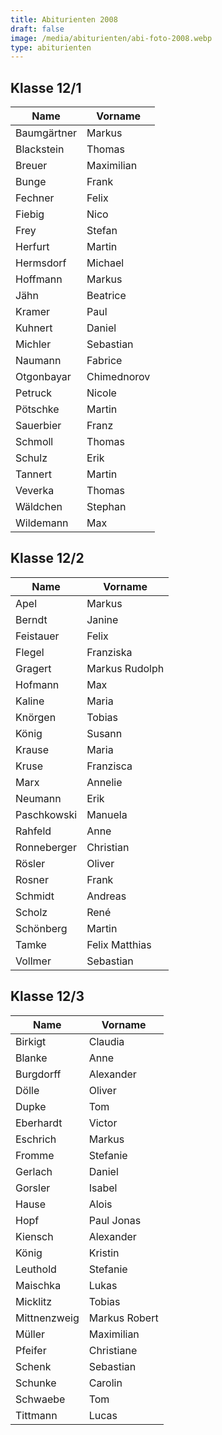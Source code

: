 ```yaml
---
title: Abiturienten 2008
draft: false
image: /media/abiturienten/abi-foto-2008.webp
type: abiturienten
---
```


## Klasse 12/1

|Name|Vorname|
|-|-|
|Baumgärtner|Markus|
|Blackstein|Thomas|
|Breuer|Maximilian|
|Bunge|Frank|
|Fechner|Felix|
|Fiebig|Nico|
|Frey|Stefan|
|Herfurt|Martin|
|Hermsdorf|Michael|
|Hoffmann|Markus|
|Jähn|Beatrice|
|Kramer|Paul|
|Kuhnert|Daniel|
|Michler|Sebastian|
|Naumann|Fabrice|
|Otgonbayar|Chimednorov|
|Petruck|Nicole|
|Pötschke|Martin|
|Sauerbier|Franz|
|Schmoll|Thomas|
|Schulz|Erik|
|Tannert|Martin|
|Veverka|Thomas|
|Wäldchen|Stephan|
|Wildemann|Max|

## Klasse 12/2

|Name|Vorname|
|-|-|
|Apel|Markus|
|Berndt|Janine|
|Feistauer|Felix|
|Flegel|Franziska|
|Gragert|Markus Rudolph|
|Hofmann|Max|
|Kaline|Maria|
|Knörgen|Tobias|
|König|Susann|
|Krause|Maria|
|Kruse|Franzisca|
|Marx|Annelie|
|Neumann|Erik|
|Paschkowski|Manuela|
|Rahfeld|Anne|
|Ronneberger|Christian|
|Rösler|Oliver|
|Rosner|Frank|
|Schmidt|Andreas|
|Scholz|René|
|Schönberg|Martin|
|Tamke|Felix Matthias|
|Vollmer|Sebastian|

## Klasse 12/3

|Name|Vorname|
|-|-|
|Birkigt|Claudia|
|Blanke|Anne|
|Burgdorff|Alexander|
|Dölle|Oliver|
|Dupke|Tom|
|Eberhardt|Victor|
|Eschrich|Markus|
|Fromme|Stefanie|
|Gerlach|Daniel|
|Gorsler|Isabel|
|Hause|Alois|
|Hopf|Paul Jonas|
|Kiensch|Alexander|
|König|Kristin|
|Leuthold|Stefanie|
|Maischka|Lukas|
|Micklitz|Tobias|
|Mittnenzweig|Markus Robert|
|Müller|Maximilian|
|Pfeifer|Christiane|
|Schenk|Sebastian|
|Schunke|Carolin|
|Schwaebe|Tom|
|Tittmann|Lucas|
